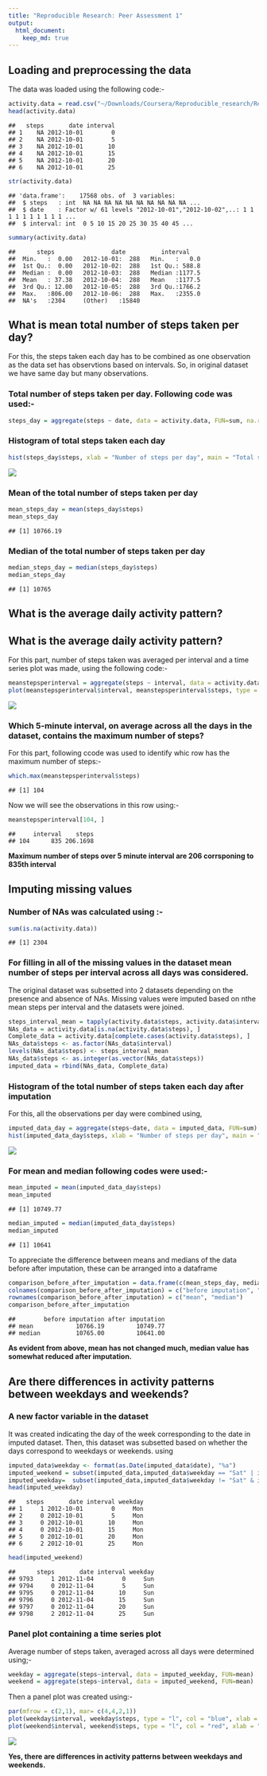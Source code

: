 ```yaml
---
title: "Reproducible Research: Peer Assessment 1"
output: 
  html_document:
    keep_md: true
---
```



## Loading and preprocessing the data
The data was loaded using the following code:-

```r
activity.data = read.csv("~/Downloads/Coursera/Reproducible_research/RepData_PeerAssessment1-master/activity.csv", header= T, sep = ",")
head(activity.data)
```

```
##   steps       date interval
## 1    NA 2012-10-01        0
## 2    NA 2012-10-01        5
## 3    NA 2012-10-01       10
## 4    NA 2012-10-01       15
## 5    NA 2012-10-01       20
## 6    NA 2012-10-01       25
```

```r
str(activity.data)
```

```
## 'data.frame':	17568 obs. of  3 variables:
##  $ steps   : int  NA NA NA NA NA NA NA NA NA NA ...
##  $ date    : Factor w/ 61 levels "2012-10-01","2012-10-02",..: 1 1 1 1 1 1 1 1 1 1 ...
##  $ interval: int  0 5 10 15 20 25 30 35 40 45 ...
```

```r
summary(activity.data)
```

```
##      steps                date          interval     
##  Min.   :  0.00   2012-10-01:  288   Min.   :   0.0  
##  1st Qu.:  0.00   2012-10-02:  288   1st Qu.: 588.8  
##  Median :  0.00   2012-10-03:  288   Median :1177.5  
##  Mean   : 37.38   2012-10-04:  288   Mean   :1177.5  
##  3rd Qu.: 12.00   2012-10-05:  288   3rd Qu.:1766.2  
##  Max.   :806.00   2012-10-06:  288   Max.   :2355.0  
##  NA's   :2304     (Other)   :15840
```



## What is mean total number of steps taken per day?
For this,  the steps taken each day has to be combined as one observation as the data set has observtions based on intervals. So, in original dataset we have same day but many observations. 

### Total number of steps taken per day. Following code was used:-

```r
steps_day = aggregate(steps ~ date, data = activity.data, FUN=sum, na.rm = T)
```
### Histogram of total steps taken each day

```r
hist(steps_day$steps, xlab = "Number of steps per day", main = "Total steps taken per day", col = "blue")
```

![](PA1_template_files/figure-html/unnamed-chunk-3-1.png)<!-- -->

### Mean of the total number of steps taken per day

```r
mean_steps_day = mean(steps_day$steps)
mean_steps_day
```

```
## [1] 10766.19
```

### Median of the total number of steps taken per day

```r
median_steps_day = median(steps_day$steps)
median_steps_day
```

```
## [1] 10765
```



## What is the average daily activity pattern?
## What is the average daily activity pattern?
For this part, number of steps taken was averaged per interval and a time series plot was made, using the following code:- 

```r
meanstepsperinterval = aggregate(steps ~ interval, data = activity.data, FUN=mean, na.rm = T)
plot(meanstepsperinterval$interval, meanstepsperinterval$steps, type = "l", xlab= "Interval", ylab = "Number of steps taken", main = "Average steps taken per interval", col = "purple")
```

![](PA1_template_files/figure-html/unnamed-chunk-6-1.png)<!-- -->

### Which 5-minute interval, on average across all the days in the dataset, contains the maximum number of steps?
For this part, following ccode was used to identify whic row has the maximum number of steps:-

```r
which.max(meanstepsperinterval$steps)  
```

```
## [1] 104
```
Now we will see the observations in this row using:- 

```r
meanstepsperinterval[104, ]
```

```
##     interval    steps
## 104      835 206.1698
```
**Maximum number of steps over 5 minute interval are 206 corrsponing to 835th interval**




## Imputing missing values
### Number of NAs was calculated using :-

```r
sum(is.na(activity.data))
```

```
## [1] 2304
```

### For filling in all of the missing values in the dataset mean number of steps per interval across all days was considered. 
The original dataset was subsetted into 2 datasets depending on the presence and absence of NAs. Missing values were imputed based on nthe mean steps per interval and the datasets were joined.

```r
steps_interval_mean = tapply(activity.data$steps, activity.data$interval, mean, na.rm = TRUE)
NAs_data = activity.data[is.na(activity.data$steps), ]
Complete_data = activity.data[complete.cases(activity.data$steps), ]
NAs_data$steps <- as.factor(NAs_data$interval)
levels(NAs_data$steps) <- steps_interval_mean
NAs_data$steps <- as.integer(as.vector(NAs_data$steps))
imputed_data = rbind(NAs_data, Complete_data)
```

### Histogram of the total number of steps taken each day after imputation
For this, all the observations per day were combined using,

```r
imputed_data_day = aggregate(steps~date, data = imputed_data, FUN=sum)
hist(imputed_data_day$steps, xlab = "Number of steps per day", main = "Total steps taken per day (Imputed)", col = "orange")
```

![](PA1_template_files/figure-html/unnamed-chunk-11-1.png)<!-- -->
### For mean and median following codes were used:-

```r
mean_imputed = mean(imputed_data_day$steps)
mean_imputed
```

```
## [1] 10749.77
```

```r
median_imputed = median(imputed_data_day$steps)
median_imputed
```

```
## [1] 10641
```
To appreciate the difference between means and medians of the data before after imputation, these can be arranged into a dataframe

```r
comparison_before_after_imputation = data.frame(c(mean_steps_day, median_steps_day), c(mean_imputed, median_imputed))
colnames(comparison_before_after_imputation) = c("before imputation", "after imputation")
rownames(comparison_before_after_imputation) = c("mean", "median")
comparison_before_after_imputation
```

```
##        before imputation after imputation
## mean            10766.19         10749.77
## median          10765.00         10641.00
```

**As evident from above, mean has not changed much, median value has somewhat reduced after imputation.**




## Are there differences in activity patterns between weekdays and weekends?
### A new factor variable in the dataset 
It was created indicating the day of the week corresponding to the date in imputed dataset. Then, this dataset was subsetted based on whether the days correspond to weekdays or weekends. using 

```r
imputed_data$weekday <- format(as.Date(imputed_data$date), "%a")
imputed_weekend = subset(imputed_data,imputed_data$weekday == "Sat" | imputed_data$weekday == "Sun")
imputed_weekday=  subset(imputed_data,imputed_data$weekday != "Sat" & imputed_data$weekday != "Sun")
head(imputed_weekday)
```

```
##   steps       date interval weekday
## 1     1 2012-10-01        0     Mon
## 2     0 2012-10-01        5     Mon
## 3     0 2012-10-01       10     Mon
## 4     0 2012-10-01       15     Mon
## 5     0 2012-10-01       20     Mon
## 6     2 2012-10-01       25     Mon
```

```r
head(imputed_weekend)
```

```
##      steps       date interval weekday
## 9793     1 2012-11-04        0     Sun
## 9794     0 2012-11-04        5     Sun
## 9795     0 2012-11-04       10     Sun
## 9796     0 2012-11-04       15     Sun
## 9797     0 2012-11-04       20     Sun
## 9798     2 2012-11-04       25     Sun
```
### Panel plot containing a time series plot
Average number of steps taken, averaged across all days  were determined using;-

```r
weekday = aggregate(steps~interval, data = imputed_weekday, FUN=mean)
weekend = aggregate(steps~interval, data = imputed_weekend, FUN=mean)
```
Then a panel plot was created using:- 

```r
par(mfrow = c(2,1), mar= c(4,4,2,1))
plot(weekday$interval, weekday$steps, type = "l", col = "blue", xlab = "Interval", ylab = "Number of steps taken", main = "Weekdays activity")
plot(weekend$interval, weekend$steps, type = "l", col = "red", xlab = "Interval", ylab = "Number of steps taken", main = "Weekend activity")
```

![](PA1_template_files/figure-html/unnamed-chunk-17-1.png)<!-- -->

**Yes, there are differences in activity patterns between weekdays and weekends.**

